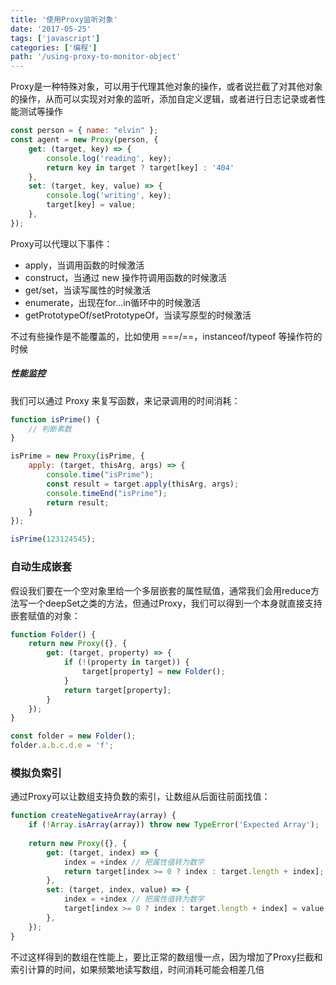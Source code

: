 ```yaml
---
title: '使用Proxy监听对象'
date: '2017-05-25'
tags: ['javascript']
categories: ['编程']
path: '/using-proxy-to-monitor-object'
---
```


Proxy是一种特殊对象，可以用于代理其他对象的操作，或者说拦截了对其他对象的操作，从而可以实现对对象的监听，添加自定义逻辑，或者进行日志记录或者性能测试等操作

```javascript
const person = { name: "elvin" };
const agent = new Proxy(person, {
    get: (target, key) => {
        console.log('reading', key);
        return key in target ? target[key] : '404'
    },
    set: (target, key, value) => {
        console.log('writing', key);
        target[key] = value;
    },
});
```

Proxy可以代理以下事件：

- apply，当调用函数的时候激活
- construct，当通过 new 操作符调用函数的时候激活
- get/set，当读写属性的时候激活
- enumerate，出现在for...in循环中的时候激活
- getPrototypeOf/setPrototypeOf，当读写原型的时候激活

不过有些操作是不能覆盖的，比如使用 ===/==，instanceof/typeof 等操作符的时候

##### 性能监控

我们可以通过 Proxy 来复写函数，来记录调用的时间消耗：

```javascript
function isPrime() {
    // 判断素数
}

isPrime = new Proxy(isPrime, {
    apply: (target, thisArg, args) => {
        console.time("isPrime");
        const result = target.apply(thisArg, args);
        console.timeEnd("isPrime");
        return result;
    }
});

isPrime(123124545);
```

### 自动生成嵌套

假设我们要在一个空对象里给一个多层嵌套的属性赋值，通常我们会用reduce方法写一个deepSet之类的方法，但通过Proxy，我们可以得到一个本身就直接支持嵌套赋值的对象：

```javascript
function Folder() {
    return new Proxy({}, {
        get: (target, property) => {
            if (!(property in target)) {
                target[property] = new Folder();
            }
            return target[property];
        }
    });
}

const folder = new Folder();
folder.a.b.c.d.e = 'f';
```

### 模拟负索引

通过Proxy可以让数组支持负数的索引，让数组从后面往前面找值：

```javascript
function createNegativeArray(array) {
    if (!Array.isArray(array)) throw new TypeError('Expected Array');
    
    return new Proxy({}, {
        get: (target, index) => {
            index = +index // 把属性值转为数字
            return target[index >= 0 ? index : target.length + index];
        },
        set: (target, index, value) => {
            index = +index // 把属性值转为数字
            target[index >= 0 ? index : target.length + index] = value;
        },
    });
}
```

不过这样得到的数组在性能上，要比正常的数组慢一点，因为增加了Proxy拦截和索引计算的时间，如果频繁地读写数组，时间消耗可能会相差几倍